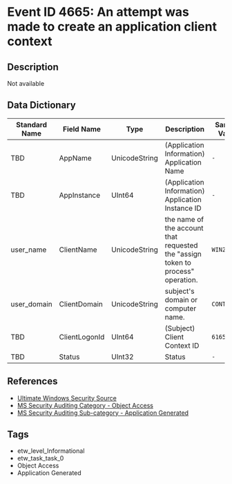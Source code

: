 # Event ID 4665: An attempt was made to create an application client context

## Description
Not available

## Data Dictionary
|Standard Name|Field Name|Type|Description|Sample Value|
|---|---|---|---|---|
|TBD|AppName|UnicodeString|(Application Information) Application Name|`-`|
|TBD|AppInstance|UInt64|(Application Information) Application Instance ID|`-`|
|user_name|ClientName|UnicodeString|the name of the account that requested the "assign token to process" operation.|`WIN2008$`|
|user_domain|ClientDomain|UnicodeString|subject's domain or computer name.|`CONTOSO`|
|TBD|ClientLogonId|UInt64|(Subject) Client Context ID|`616554732`|
|TBD|Status|UInt32|Status|`-`|

## References
* [Ultimate Windows Security Source](https://www.ultimatewindowssecurity.com/securitylog/encyclopedia/event.aspx?eventID=4665)
* [MS Security Auditing Category - Object Access](https://docs.microsoft.com/en-us/windows/security/threat-protection/auditing/advanced-security-audit-policy-settings#object-access)
* [MS Security Auditing Sub-category - Application Generated](https://docs.microsoft.com/en-us/previous-versions/windows/it-pro/windows-server-2012-R2-and-2012/dn319094(v=ws.11))

## Tags
* etw_level_Informational
* etw_task_task_0
* Object Access
* Application Generated
